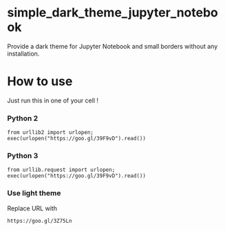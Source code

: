 # simple_dark_theme_jupyter_notebook
Provide a dark theme for Jupyter Notebook and small borders without any installation.

# How to use
Just run this in one of your cell !

### Python 2
```
from urllib2 import urlopen; exec(urlopen("https://goo.gl/39F9vD").read())
```

### Python 3
```
from urllib.request import urlopen; exec(urlopen("https://goo.gl/39F9vD").read())
```

### Use light theme
Replace URL with
```
https://goo.gl/3Z75Ln
```


